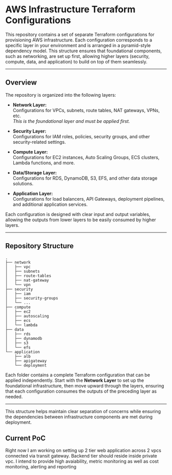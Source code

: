 # AWS Infrastructure Terraform Configurations

This repository contains a set of separate Terraform configurations for provisioning AWS infrastructure. Each configuration corresponds to a specific layer in your environment and is arranged in a pyramid-style dependency model. This structure ensures that foundational components, such as networking, are set up first, allowing higher layers (security, compute, data, and application) to build on top of them seamlessly.

---

## Overview

The repository is organized into the following layers:

- **Network Layer:**  
  Configurations for VPCs, subnets, route tables, NAT gateways, VPNs, etc.  
  *This is the foundational layer and must be applied first.*

- **Security Layer:**  
  Configurations for IAM roles, policies, security groups, and other security-related settings.

- **Compute Layer:**  
  Configurations for EC2 instances, Auto Scaling Groups, ECS clusters, Lambda functions, and more.

- **Data/Storage Layer:**  
  Configurations for RDS, DynamoDB, S3, EFS, and other data storage solutions.

- **Application Layer:**  
  Configurations for load balancers, API Gateways, deployment pipelines, and additional application services.

Each configuration is designed with clear input and output variables, allowing the outputs from lower layers to be easily consumed by higher layers.

---

## Repository Structure
```
.
├── network
│   ├── vpc
│   ├── subnets
│   ├── route-tables
│   ├── nat-gateway
│   └── vpn
├── security
│   ├── iam
│   ├── security-groups
│   └── ...
├── compute
│   ├── ec2
│   ├── autoscaling
│   ├── ecs
│   └── lambda
├── data
│   ├── rds
│   ├── dynamodb
│   ├── s3
│   └── efs
└── application
    ├── alb
    ├── apigateway
    └── deployment
```

Each folder contains a complete Terraform configuration that can be applied independently. Start with the **Network Layer** to set up the foundational infrastructure, then move upward through the layers, ensuring that each configuration consumes the outputs of the preceding layer as needed.

---

This structure helps maintain clear separation of concerns while ensuring the dependencies between infrastructure components are met during deployment.

## Current PoC

Right now I am working on setting up 2 tier web application across 2 vpcs connected via transit gateway. Backend tier should reside inside private vpc. I intend to provide high avaiability, metric monitoring as well as cost monitoring, alerting and reporting